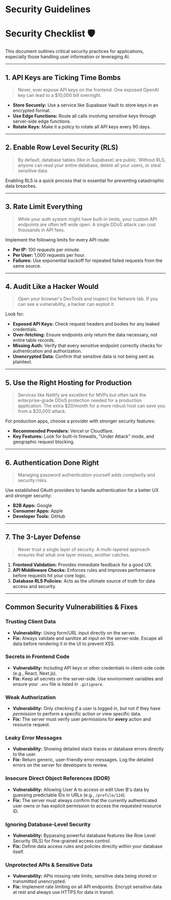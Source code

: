 # Security Guidelines 

# Security Checklist 🛡️

This document outlines critical security practices for applications, especially those handling user information or leveraging AI.

---

## 1. API Keys are Ticking Time Bombs

> Never, ever expose API keys on the frontend. One exposed OpenAI key can lead to a $10,000 bill overnight.

-   **Store Securely:** Use a service like Supabase Vault to store keys in an encrypted format.
-   **Use Edge Functions:** Route all calls involving sensitive keys through server-side edge functions.
-   **Rotate Keys:** Make it a policy to rotate all API keys every 90 days.

---

## 2. Enable Row Level Security (RLS)

> By default, database tables (like in Supabase) are public. Without RLS, anyone can read your entire database, delete all your users, or steal sensitive data.

Enabling RLS is a quick process that is essential for preventing catastrophic data breaches.

---

## 3. Rate Limit Everything

> While your auth system might have built-in limits, your custom API endpoints are often left wide open. A single DDoS attack can cost thousands in API fees.

Implement the following limits for every API route:
-   **Per IP:** 100 requests per minute.
-   **Per User:** 1,000 requests per hour.
-   **Failures:** Use exponential backoff for repeated failed requests from the same source.

---

## 4. Audit Like a Hacker Would

> Open your browser's DevTools and inspect the Network tab. If you can see a vulnerability, a hacker can exploit it.

Look for:
-   **Exposed API Keys:** Check request headers and bodies for any leaked credentials.
-   **Over-fetching:** Ensure endpoints only return the data necessary, not entire table records.
-   **Missing Auth:** Verify that every sensitive endpoint correctly checks for authentication and authorization.
-   **Unencrypted Data:** Confirm that sensitive data is not being sent as plaintext.

---

## 5. Use the Right Hosting for Production

> Services like Netlify are excellent for MVPs but often lack the enterprise-grade DDoS protection needed for a production application. The extra $20/month for a more robust host can save you from a $20,000 attack.

For production apps, choose a provider with stronger security features:
-   **Recommended Providers:** Vercel or Cloudflare.
-   **Key Features:** Look for built-in firewalls, "Under Attack" mode, and geographic request blocking.

---

## 6. Authentication Done Right

> Managing password authentication yourself adds complexity and security risks.

Use established OAuth providers to handle authentication for a better UX and stronger security:
-   **B2B Apps:** Google
-   **Consumer Apps:** Apple
-   **Developer Tools:** GitHub

---

## 7. The 3-Layer Defense

> Never trust a single layer of security. A multi-layered approach ensures that what one layer misses, another catches.

1.  **Frontend Validation:** Provides immediate feedback for a good UX.
2.  **API Middleware Checks:** Enforces rules and improves performance before requests hit your core logic.
3.  **Database RLS Policies:** Acts as the ultimate source of truth for data access and security.

---

## Common Security Vulnerabilities & Fixes

### Trusting Client Data
-   **Vulnerability:** Using form/URL input directly on the server.
-   **Fix:** Always validate and sanitize all input on the server-side. Escape all data before rendering it in the UI to prevent XSS.

### Secrets in Frontend Code
-   **Vulnerability:** Including API keys or other credentials in client-side code (e.g., React, Next.js).
-   **Fix:** Keep all secrets on the server-side. Use environment variables and ensure your `.env` file is listed in `.gitignore`.

### Weak Authorization
-   **Vulnerability:** Only checking *if* a user is logged in, but not if they have *permission* to perform a specific action or view specific data.
-   **Fix:** The server must verify user permissions for **every** action and resource request.

### Leaky Error Messages
-   **Vulnerability:** Showing detailed stack traces or database errors directly to the user.
-   **Fix:** Return generic, user-friendly error messages. Log the detailed errors on the server for developers to review.

### Insecure Direct Object References (IDOR)
-   **Vulnerability:** Allowing User A to access or edit User B's data by guessing predictable IDs in URLs (e.g., `/profile/124`).
-   **Fix:** The server must always confirm that the currently authenticated user owns or has explicit permission to access the requested resource ID.

### Ignoring Database-Level Security
-   **Vulnerability:** Bypassing powerful database features like Row Level Security (RLS) for fine-grained access control.
-   **Fix:** Define data access rules and policies directly within your database itself.

### Unprotected APIs & Sensitive Data
-   **Vulnerability:** APIs missing rate limits; sensitive data being stored or transmitted unencrypted.
-   **Fix:** Implement rate limiting on all API endpoints. Encrypt sensitive data at rest and always use HTTPS for data in transit.

